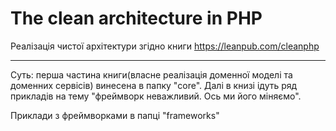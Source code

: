 # The clean architecture in PHP

Реалізація чистої архітектури згідно книги https://leanpub.com/cleanphp

---

Суть: перша частина книги(власне реалізація доменної моделі та доменних сервісів) винесена в папку "core". Далі в книзі ідуть ряд прикладів на тему "фреймворк неважливий. Ось ми його міняємо".

Приклади з фреймворками в папці "frameworks"
